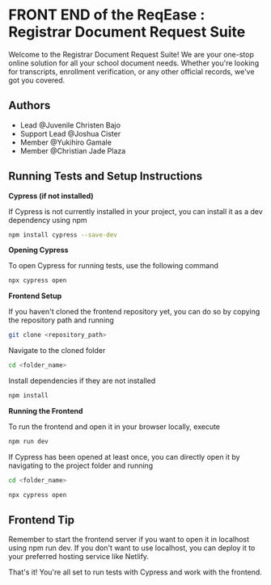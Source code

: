 # FRONT END of the ReqEase : Registrar Document Request Suite

Welcome to the Registrar Document Request Suite! We are your one-stop online solution for all your school document needs. Whether you're looking for transcripts, enrollment verification, or any other official records, we've got you covered. 

## Authors

- Lead @Juvenile Christen Bajo
- Support Lead @Joshua Cister
- Member @Yukihiro Gamale
- Member @Christian Jade Plaza

## Running Tests and Setup Instructions

**Cypress (if not installed)**

If Cypress is not currently installed in your project, you can install it as a dev dependency using npm

```bash
npm install cypress --save-dev
```

**Opening Cypress**

To open Cypress for running tests, use the following command

```bash
npx cypress open
```

**Frontend Setup**

If you haven't cloned the frontend repository yet, you can do so by copying the repository path and running

```bash
git clone <repository_path>
```

Navigate to the cloned folder

```bash
cd <folder_name>
```

Install dependencies if they are not installed

```bash
npm install
```

**Running the Frontend**

To run the frontend and open it in your browser locally, execute

```bash
npm run dev
```

If Cypress has been opened at least once, you can directly open it by navigating to the project folder and running

```bash
cd <folder_name>
```
```bash
npx cypress open
```

## Frontend Tip

Remember to start the frontend server if you want to open it in localhost using npm run dev. If you don't want to use localhost, you can deploy it to your preferred hosting service like Netlify.

That's it! You're all set to run tests with Cypress and work with the frontend.
